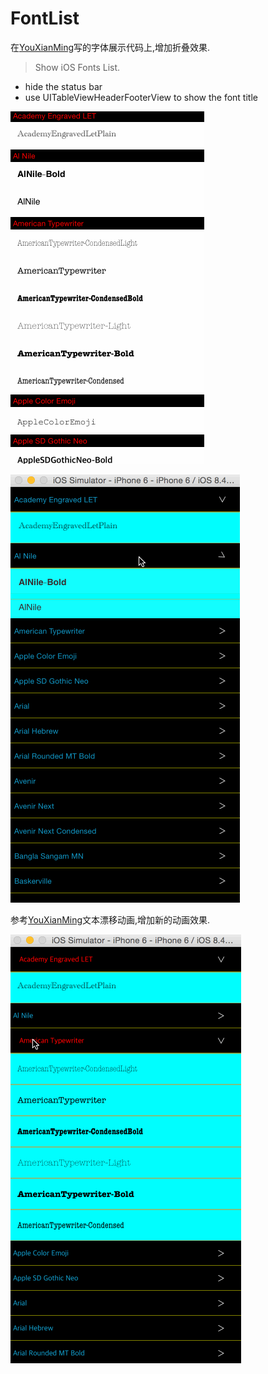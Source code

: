 # FontList

在[YouXianMing](https://github.com/YouXianMing/FontList)写的字体展示代码上,增加折叠效果.

> Show iOS Fonts List.

* hide the status bar
* use UITableViewHeaderFooterView to show the font title

![demo.gif图片](/demo.gif) 

![增加折叠效果](/Font.gif)

参考[YouXianMing](https://github.com/YouXianMing/HeaderViewTapAnimation)文本漂移动画,增加新的动画效果.

![文本漂移动画](/TextOffset.gif)

